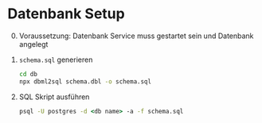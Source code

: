 # Datenbank Setup

0. Voraussetzung: Datenbank Service muss gestartet sein und Datenbank angelegt

1. `schema.sql` generieren
   
   ```cmd
   cd db
   npx dbml2sql schema.dbl -o schema.sql
   ```

2. SQL Skript ausführen

    ```cmd
    psql -U postgres -d <db name> -a -f schema.sql
    ```